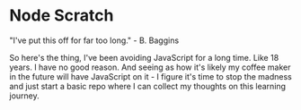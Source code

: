 Node Scratch
============

"I've put this off for far too long." - B. Baggins

So here's the thing, I've been avoiding JavaScript for a long time. Like 18 years. I have no good reason. And seeing as how it's likely my coffee maker in the future will have JavaScript on it - I figure it's time to stop the madness and just start a basic repo where I can collect my thoughts on this learning journey. 
